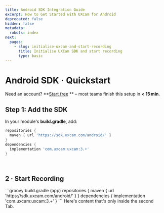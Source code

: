 ```yaml
---
title: Android SDK Integration Guide
excerpt: How to Get Started with UXCam for Android
deprecated: false
hidden: false
metadata:
  robots: index
next:
  pages:
    - slug: initialise-uxcam-and-start-recording
      title: Initialise UXCam SDK and start recording
      type: basic
---
```

# Android SDK · Quickstart

<GitHubCallout type="note">Need an account? \*\*[Start free](/signup)    \*\* – most teams finish this setup in **\< 15 min**.</GitHubCallout>

## Step 1: Add the SDK

In your module's **build.gradle**, add:

```groovy build.gradle (app)
repositories {
  maven { url 'https://sdk.uxcam.com/android/' }
}
dependencies {
  implementation 'com.uxcam:uxcam:3.+'
}
```

<br />

## 2 · Start Recording

<Tabs>
  <Tab title="Kotlin">
    ```groovy build.gradle (app)
    repositories {
      maven { url 'https://sdk.uxcam.com/android/' }
    }
    dependencies {
      implementation 'com.uxcam:uxcam:3.+'
    }
    ```
  </Tab>

  <Tab title="Java">
    Here's content that's only inside the second Tab.
  </Tab>
</Tabs>